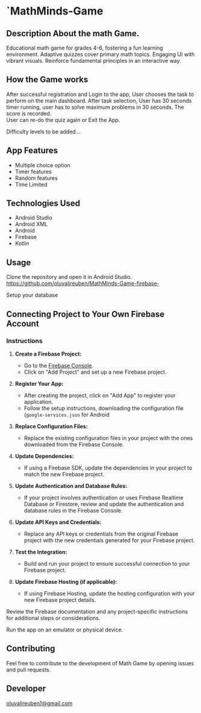# `MathMinds-Game
## Description About the math Game.
Educational math game for grades 4-6, fostering a fun learning environment. Adaptive quizzes cover primary math topics. Engaging UI with vibrant visuals. Reinforce fundamental principles in an interactive way.

## How the Game works
After successful registration and Login to the app, User chooses the task to perform on the main dashboard. After task selection, 
User has 30 seconds timer running, user has to solve maximum problems in
30 seconds. The score is recorded.  <br>
User can re-do the quiz again or Exit the App. <br>

Difficulty levels to be added...

## App Features
- Multiple choice option
- Timer features
- Random features
- Time Limited

## Technologies Used
- Android Studio
- Android XML
- Android 
- Firebase
- Kotlin


## Usage
Clone the repository and open it in Android Studio.  
https://github.com/oluyalireuben/MathMinds-Game-firebase-

Setup your database
## Connecting Project to Your Own Firebase Account

### Instructions

1. **Create a Firebase Project:**
   - Go to the [Firebase Console](https://console.firebase.google.com/).
   - Click on "Add Project" and set up a new Firebase project.

2. **Register Your App:**
   - After creating the project, click on "Add App" to register your application.
   - Follow the setup instructions, downloading the configuration file (`google-services.json` for Android

3. **Replace Configuration Files:**
   - Replace the existing configuration files in your project with the ones downloaded from the Firebase Console.

4. **Update Dependencies:**
   - If using a Firebase SDK, update the dependencies in your project to match the new Firebase project.

5. **Update Authentication and Database Rules:**
   - If your project involves authentication or uses Firebase Realtime Database or Firestore, review and update the authentication and database rules in the Firebase Console.

6. **Update API Keys and Credentials:**
   - Replace any API keys or credentials from the original Firebase project with the new credentials generated for your Firebase project.

7. **Test the Integration:**
   - Build and run your project to ensure successful connection to your Firebase project.

8. **Update Firebase Hosting (if applicable):**
   - If using Firebase Hosting, update the hosting configuration with your new Firebase project details.

Review the Firebase documentation and any project-specific instructions for additional steps or considerations.




Run the app on an emulator or physical device.


## Contributing
Feel free to contribute to the development of Math Game by opening issues and pull requests.

## Developer
oluyalireuben1@gmail.com





